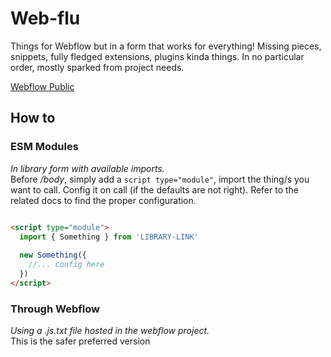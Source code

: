 # Web-flu
Things for Webflow but in a form that works for everything! Missing pieces, snippets, fully fledged extensions, plugins kinda things. In no particular order, mostly sparked from project needs.

[Webflow Public](https://webflow.com/vallafederico)


## How to

### ESM Modules
*In library form with available imports.*   
Before */body*, simply add a `script type="module"`, import the thing/s you want to call. Config it on call (if the defaults are not right). Refer to the related docs to find the proper configuration.

```html

<script type="module">
  import { Something } from 'LIBRARY-LINK'
  
  new Something({
    //... config here
  })
</script>

```

### Through Webflow
*Using a .js.txt file hosted in the webflow project.*   
This is the safer preferred version 
